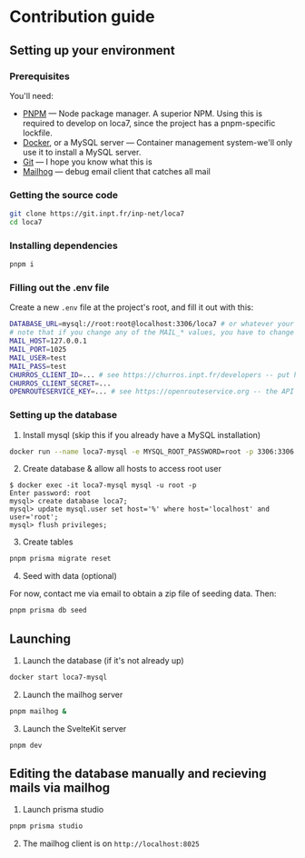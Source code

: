 # Contribution guide

## Setting up your environment

### Prerequisites

You'll need:

- [PNPM](https://pnpm.js.org) — Node package manager. A superior NPM. Using this is required to develop on loca7, since the project has a pnpm-specific lockfile.
- [Docker](https://docker.com), or a MySQL server — Container management system-we'll only use it to install a MySQL server.
- [Git](https://git-scm.org) — I hope you know what this is
- [Mailhog](https://github.com/mailhog/MailHog#installation) — debug email client that catches all mail

### Getting the source code

```bash
git clone https://git.inpt.fr/inp-net/loca7
cd loca7
```

### Installing dependencies

```bash
pnpm i
```

### Filling out the .env file

Create a new `.env` file at the project's root, and fill it out with this:

```bash
DATABASE_URL=mysql://root:root@localhost:3306/loca7 # or whatever your connection string is.
# note that if you change any of the MAIL_* values, you have to change them in mailhog/
MAIL_HOST=127.0.0.1
MAIL_PORT=1025
MAIL_USER=test
MAIL_PASS=test
CHURROS_CLIENT_ID=... # see https://churros.inpt.fr/developers -- put http://localhost:5173/login/callback in the Allowed Redirect URIs
CHURROS_CLIENT_SECRET=...
OPENROUTESERVICE_KEY=... # see https://openrouteservice.org -- the API is completely free
```

### Setting up the database

1. Install mysql (skip this if you already have a MySQL installation)

```bash
docker run --name loca7-mysql -e MYSQL_ROOT_PASSWORD=root -p 3306:3306 --mount source=mysql,target=/var/lib/mysql -d mysql
```

2. Create database & allow all hosts to access root user

```sh-session
$ docker exec -it loca7-mysql mysql -u root -p
Enter password: root
mysql> create database loca7;
mysql> update mysql.user set host='%' where host='localhost' and user='root';
mysql> flush privileges;
```

3. Create tables

```bash
pnpm prisma migrate reset
```

4. Seed with data (optional)

For now, contact me via email to obtain a zip file of seeding data. Then:

```bash
pnpm prisma db seed
```

## Launching

1. Launch the database (if it's not already up)

```bash
docker start loca7-mysql
```

2. Launch the mailhog server

```bash
pnpm mailhog &
```

3. Launch the SvelteKit server

```bash
pnpm dev
```

## Editing the database manually and recieving mails via mailhog

1. Launch prisma studio

```bash
pnpm prisma studio
```

2. The mailhog client is on `http://localhost:8025`
